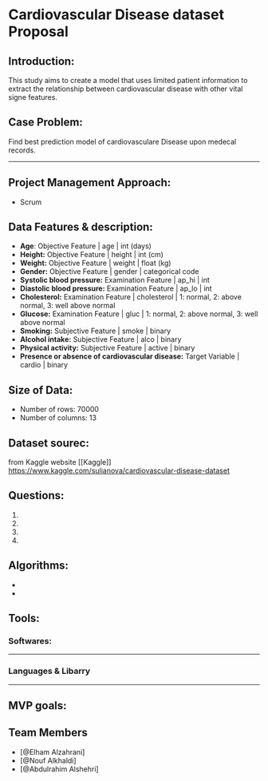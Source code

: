 
#  Cardiovascular Disease dataset Proposal

## Introduction: 
This study aims to create a model that uses limited patient information to extract the relationship between cardiovascular disease with other vital signe features.
## Case Problem:
Find best prediction model of cardiovasculare Disease upon medecal records.

----
## Project Management Approach:
 - Scrum
 
## Data Features & description:
- **Age**:   Objective Feature | age | int (days)
- **Height:**  Objective Feature | height | int (cm) 
- **Weight:** Objective Feature | weight | float (kg)
- **Gender:** Objective Feature | gender | categorical code
- **Systolic blood pressure:**  Examination Feature | ap_hi | int 
- **Diastolic blood pressure:** Examination Feature | ap_lo | int
- **Cholesterol:** Examination Feature | cholesterol | 1: normal, 2: above normal, 3: well above normal
- **Glucose:** Examination Feature | gluc | 1: normal, 2: above normal, 3: well above normal
- **Smoking:** Subjective Feature | smoke | binary 
- **Alcohol intake:** Subjective Feature | alco | binary
- **Physical activity:** Subjective Feature | active | binary 
- **Presence or absence of cardiovascular disease:** Target Variable | cardio | binary

## Size of Data:
  - Number of rows: 70000
  - Number of columns: 13
## Dataset sourec:
from Kaggle website [[Kaggle]] https://www.kaggle.com/sulianova/cardiovascular-disease-dataset

## Questions:
1. 
2. 
3.
4. 


## Algorithms:
-
-

## Tools:
### Softwares:
<hr>


### Languages & Libarry
<hr>

   
## MVP goals:


## Team Members
 - [@Elham Alzahrani]
 - [@Nouf Alkhaldi]
 - [@Abdulrahim Alshehri]
 

